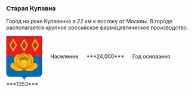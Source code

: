 <!--2021-10-25 00:17:11-->
### Старая Купавна
Город на реке Купавинка в *22* км к востоку от Москвы.
В городе располагается крупное российское фармацевтическое производство.

<span class="dt">
  <img src="Staraya_Kupavna.gif" align="middle" width="96px"> &emsp; 
<span class="dtc">
  Население &emsp; ***24,000*** &emsp;
  Год&nbsp;основания &emsp; ***1353***
</span>
</span>